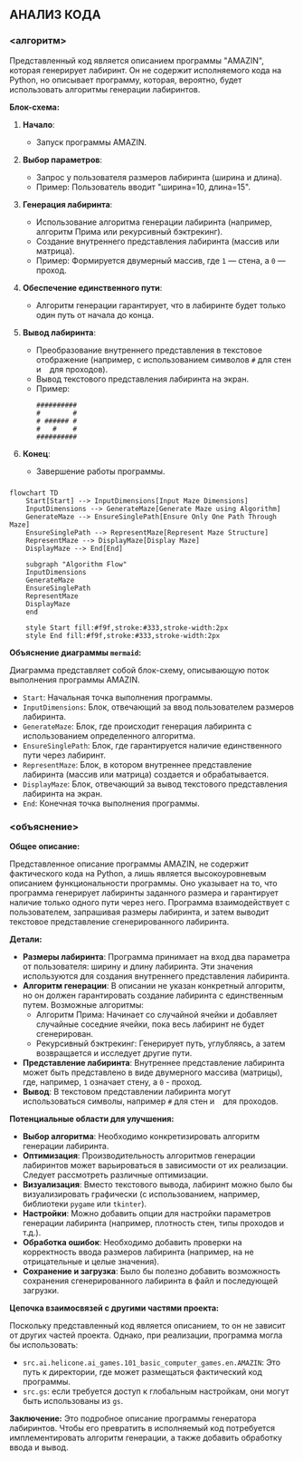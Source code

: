 ## АНАЛИЗ КОДА

### <алгоритм>

Представленный код является описанием программы "AMAZIN", которая генерирует лабиринт. Он не содержит исполняемого кода на Python, но описывает программу, которая, вероятно, будет использовать алгоритмы генерации лабиринтов.

**Блок-схема:**

1. **Начало**:
   - Запуск программы AMAZIN.

2. **Выбор параметров**:
   - Запрос у пользователя размеров лабиринта (ширина и длина).
   - Пример: Пользователь вводит "ширина=10, длина=15".

3. **Генерация лабиринта**:
    - Использование алгоритма генерации лабиринта (например, алгоритм Прима или рекурсивный бэктрекинг).
    - Создание внутреннего представления лабиринта (массив или матрица).
    - Пример: Формируется двумерный массив, где `1` — стена, а `0` — проход.

4. **Обеспечение единственного пути**:
   - Алгоритм генерации гарантирует, что в лабиринте будет только один путь от начала до конца.

5. **Вывод лабиринта**:
   - Преобразование внутреннего представления в текстовое отображение (например, с использованием символов `#` для стен и ` ` для проходов).
   - Вывод текстового представления лабиринта на экран.
   - Пример: 
        ```
        ##########
        #        #
        # ###### #
        #   #    #
        ##########
        ```

6. **Конец**:
    - Завершение работы программы.

### <mermaid>

```mermaid
flowchart TD
    Start[Start] --> InputDimensions[Input Maze Dimensions]
    InputDimensions --> GenerateMaze[Generate Maze using Algorithm]
    GenerateMaze --> EnsureSinglePath[Ensure Only One Path Through Maze]
    EnsureSinglePath --> RepresentMaze[Represent Maze Structure]
    RepresentMaze --> DisplayMaze[Display Maze]
    DisplayMaze --> End[End]

    subgraph "Algorithm Flow"
    InputDimensions
    GenerateMaze
    EnsureSinglePath
    RepresentMaze
    DisplayMaze
    end
    
    style Start fill:#f9f,stroke:#333,stroke-width:2px
    style End fill:#f9f,stroke:#333,stroke-width:2px
```

**Объяснение диаграммы `mermaid`:**

Диаграмма представляет собой блок-схему, описывающую поток выполнения программы AMAZIN.

- `Start`: Начальная точка выполнения программы.
- `InputDimensions`: Блок, отвечающий за ввод пользователем размеров лабиринта.
- `GenerateMaze`: Блок, где происходит генерация лабиринта с использованием определенного алгоритма.
- `EnsureSinglePath`: Блок, где гарантируется наличие единственного пути через лабиринт.
- `RepresentMaze`: Блок, в котором внутреннее представление лабиринта (массив или матрица) создается и обрабатывается.
- `DisplayMaze`: Блок, отвечающий за вывод текстового представления лабиринта на экран.
- `End`: Конечная точка выполнения программы.

### <объяснение>

**Общее описание:**

Представленное описание программы AMAZIN,  не содержит фактического кода на Python, а лишь является высокоуровневым описанием функциональности программы.  Оно указывает на то, что программа генерирует лабиринты заданного размера и гарантирует наличие только одного пути через него.  Программа взаимодействует с пользователем, запрашивая размеры лабиринта, и затем выводит текстовое представление сгенерированного лабиринта.

**Детали:**

- **Размеры лабиринта**:  Программа принимает на вход два параметра от пользователя: ширину и длину лабиринта. Эти значения используются для создания внутреннего представления лабиринта.
- **Алгоритм генерации**:  В описании не указан конкретный алгоритм, но он  должен гарантировать создание лабиринта с единственным путем.  Возможные алгоритмы:
   - Алгоритм Прима: Начинает со случайной ячейки и добавляет случайные соседние ячейки, пока весь лабиринт не будет сгенерирован.
   - Рекурсивный бэктрекинг: Генерирует путь, углубляясь, а затем возвращается и исследует другие пути.
- **Представление лабиринта**:   Внутреннее представление лабиринта может быть представлено в виде двумерного массива (матрицы), где, например, `1` означает стену, а `0` - проход.
- **Вывод**:  В текстовом представлении лабиринта могут использоваться символы, например `#` для стен и ` ` для проходов.

**Потенциальные области для улучшения:**

- **Выбор алгоритма**: Необходимо конкретизировать алгоритм генерации лабиринта.
- **Оптимизация**:  Производительность алгоритмов генерации лабиринтов может варьироваться в зависимости от их реализации.  Следует рассмотреть различные оптимизации.
- **Визуализация**: Вместо текстового вывода, лабиринт можно было бы визуализировать графически (с использованием, например, библиотеки `pygame` или `tkinter`).
- **Настройки**: Можно добавить опции для настройки параметров генерации лабиринта (например, плотность стен, типы проходов и т.д.).
- **Обработка ошибок**: Необходимо добавить проверки на корректность ввода размеров лабиринта (например, на не отрицательные и целые значения).
- **Сохранение и загрузка**:  Было бы полезно добавить возможность сохранения сгенерированного лабиринта в файл и последующей загрузки.

**Цепочка взаимосвязей с другими частями проекта:**

Поскольку представленный код является описанием, то он не зависит от других частей проекта. Однако, при реализации, программа могла бы использовать:

-  `src.ai.helicone.ai_games.101_basic_computer_games.en.AMAZIN`:  Это путь к директории, где может размещаться фактический код программы.
-  `src.gs`: если требуется доступ к глобальным настройкам, они могут быть использованы из `gs`.

**Заключение:**
Это подробное описание программы генератора лабиринтов. Чтобы его превратить в исполняемый код потребуется имплементировать алгоритм генерации, а также добавить обработку ввода и вывод.